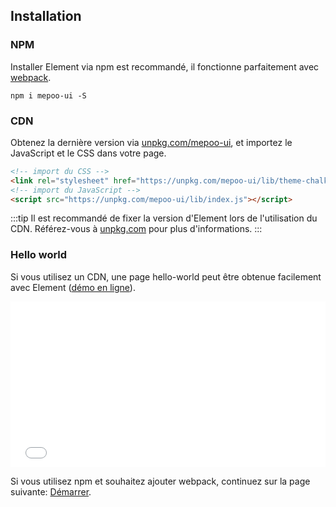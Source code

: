 ## Installation

### NPM

Installer Element via npm est recommandé, il fonctionne parfaitement avec [webpack](https://webpack.js.org/).

```shell
npm i mepoo-ui -S
```

### CDN

Obtenez la dernière version via [unpkg.com/mepoo-ui](https://unpkg.com/mepoo-ui/), et importez le JavaScript et le CSS dans votre page.

```html
<!-- import du CSS -->
<link rel="stylesheet" href="https://unpkg.com/mepoo-ui/lib/theme-chalk/index.css">
<!-- import du JavaScript -->
<script src="https://unpkg.com/mepoo-ui/lib/index.js"></script>
```

:::tip
Il est recommandé de fixer la version d'Element lors de l'utilisation du CDN. Référez-vous à  [unpkg.com](https://unpkg.com) pour plus d'informations.
:::

### Hello world

Si vous utilisez un CDN, une page hello-world peut être obtenue facilement avec Element ([démo en ligne](https://codepen.io/ziyoung/pen/rRKYpd)).

<iframe height="265" style="width: 100%;" scrolling="no" title="Element demo" src="//codepen.io/ziyoung/embed/rRKYpd/?height=265&theme-id=light&default-tab=html" frameborder="no" allowtransparency="true" allowfullscreen="true">
  See the Pen <a href='https://codepen.io/ziyoung/pen/rRKYpd/'>Element demo</a> by hetech
  (<a href='https://codepen.io/ziyoung'>@ziyoung</a>) on <a href='https://codepen.io'>CodePen</a>.
</iframe>

Si vous utilisez npm et souhaitez ajouter webpack, continuez sur la page suivante: [Démarrer](/#/fr-FR/component/quickstart).
